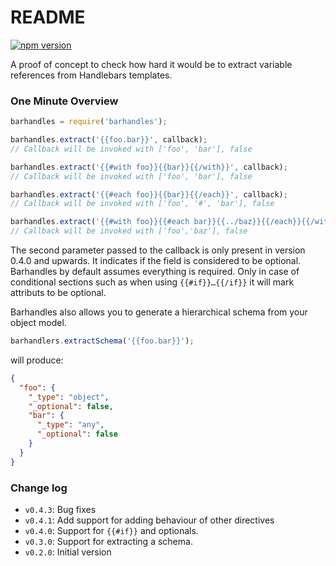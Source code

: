 # README

[![npm version](https://badge.fury.io/js/barhandles.svg)](http://badge.fury.io/js/barhandles)

A proof of concept to check how hard it would be to extract variable references from Handlebars templates.

### One Minute Overview

```javascript
barhandles = require('barhandles');

barhandles.extract('{{foo.bar}}', callback);
// Callback will be invoked with ['foo', 'bar'], false

barhandles.extract('{{#with foo}}{{bar}}{{/with}}', callback);
// Callback will be invoked with ['foo', 'bar'], false

barhandles.extract('{{#each foo}}{{bar}}{{/each}}', callback);
// Callback will be invoked with ['foo', '#', 'bar'], false

barhandles.extract('{{#with foo}}{{#each bar}}{{../baz}}{{/each}}{{/with}}', callback);
// Callback will be invoked with ['foo','baz'], false

```

The second parameter passed to the callback is only present in version 0.4.0 and upwards. It indicates if the field
is considered to be optional. Barhandles by default assumes everything is required. Only in case of conditional sections
such as when using `{{#if}}…{{/if}}` it will mark attributs to be optional.

Barhandles also allows you to generate a hierarchical schema from your object model. 

```javascript
barhandlers.extractSchema('{{foo.bar}}');
```

will produce:

```json
{
  "foo": {
    "_type": "object",
    "_optional": false,
    "bar": {
      "_type": "any",
      "_optional": false
    }
  }
}  
```  

### Change log

* `v0.4.3`: Bug fixes
* `v0.4.1`: Add support for adding behaviour of other directives
* `v0.4.0`: Support for `{{#if}}` and optionals.
* `v0.3.0`: Support for extracting a schema. 
* `v0.2.0`: Initial version

